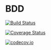 # BDD

[![Build Status](https://travis-ci.org/erikedin/BDD.jl.svg?branch=master)](https://travis-ci.org/erikedin/BDD.jl)

[![Coverage Status](https://coveralls.io/repos/erikedin/BDD.jl/badge.svg?branch=master&service=github)](https://coveralls.io/github/erikedin/BDD.jl?branch=master)

[![codecov.io](http://codecov.io/github/erikedin/BDD.jl/coverage.svg?branch=master)](http://codecov.io/github/erikedin/BDD.jl?branch=master)
